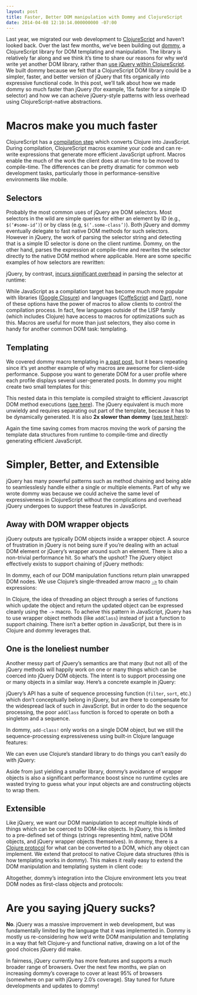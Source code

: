 ```yaml
---
layout: post
title: Faster, Better DOM manipulation with Dommy and ClojureScript
date: 2014-04-08 12:10:14.000000000 -07:00
---
```

  
  
<p>Last year, we migrated our web development to <a href="https://github.com/clojure/clojurescript">ClojureScript</a> and haven&#8217;t looked back. Over the last few months, we&#8217;ve been building out <a href="https://github.com/prismatic/dommy">dommy</a>, a ClojureScript library for DOM templating and manipulation. The library is relatively far along and we think it’s time to share our reasons for why we’d write yet another DOM library, rather than <a href="https://github.com/ibdknox/jayq">use jQuery within ClojureScript</a>. We built dommy because we felt that a ClojureScript DOM library could be a simpler, faster, and better version of jQuery that fits organically into expressive functional code. In this post, we&#8217;ll talk about how we made dommy so much faster than jQuery (for example, 15x faster for a simple ID selector) and how we can acheive jQuery-style patterns with less overhead using ClojureScript-native abstractions.</p>

<h1>Macros make you much faster</h1>

<p>ClojureScript has a <a href="http://blog.fogus.me/2012/04/25/the-clojurescript-compilation-pipeline/">compilation step</a> which converts Clojure into JavaScript. During compilation, ClojureScript macros examine your code and can re-write expressions that generate more efficient JavaScript upfront. Macros enable the much of the work the client does at run-time to be moved to compile-time. The differences can be pretty dramatic for common web development tasks, particularly those in performance-sensitive environments like mobile.</p>

<h2>Selectors</h2>

<p>Probably the most common uses of jQuery are DOM selectors. Most selectors in the wild are simple queries for either an element by ID (e.g., <code>$(‘#some-id’)</code>) or by class (e.g, <code>$(‘.some-class’)</code>). Both jQuery and dommy eventually delegate to fast native DOM methods for such selectors. However in jQuery, the work of parsing the selector string and detecting that is a simple ID selector is done on the client runtime. Dommy, on the other hand, parses the expression at compile-time and rewrites the selector directly to the native DOM method where applicable. Here are some specific examples of how selectors are rewritten:</p>


<script src="https://gist.github.com/aria42/26d12fdfa19ddb7e709f.js"></script></p>

<p>jQuery, by contrast, <a href="https://github.com/Prismatic/dommy/blob/master/test/dommy/core_test.cljs#L376">incurs significant overhead</a> in parsing the selector at runtime:</p>

<script src="https://gist.github.com/aria42/aabd4a18f4f33844f41a.js"></script></p>

<p>While JavaScript as a compilation target has become much more popular with libraries (<a href="https://developers.google.com/closure/">Google Closure</a>) and languages (<a href="http://coffeescript.org/">CoffeScript</a> and <a href="https://code.google.com/p/dart/">Dart</a>), none of these options have the power of macros to allow clients to control the compilation process. In fact, few languages outside of the LISP family (which includes Clojure) have access to macros for optimizations such as this. Macros are useful for more than just selectors, they also come in handy for another common DOM task: templating.</p>

<h2>Templating</h2>

<p>We covered dommy macro templating in <a href="http://blog.fogus.me/2012/04/25/the-clojurescript-compilation-pipeline/">a past post</a>, but it bears repeating since it&#8217;s yet another example of why macros are awesome for client-side performance. Suppose you want to generate DOM for a user profile where each profile displays several user-generated posts. In dommy you might create two small templates for this:</p>

<script src="https://gist.github.com/aria42/7fec57a40de180a741cb.js"></script></p>

<p>This nested data in this template is compiled straight to efficient Javascript DOM method executions (<a href="https://gist.github.com/aria42/f2ad8ff911364c6d3dc0">see here</a>). The jQuery equivalent is much more unwieldy and requires separating out part of the template, because it has to be dynamically generated. It is also <strong>2x slower than dommy</strong> (<a href="https://gist.github.com/aria42/91988c4e5a67c460dd2a">see test here</a>):</p>

<p>
<script src="https://gist.github.com/aria42/da6def0276374dfdc12b.js"></script></p>

<p>Again the time saving comes from macros moving the work of parsing the template data structures from runtime to compile-time and directly generating efficient JavaScript. </p>

<h1>Simpler, Better, and Extensible</h1>

<p>jQuery has many powerful patterns such as method chaining and being able to seamlesslesly handle either a single or multiple elements. Part of why we wrote dommy was because we could acheive the same level of expressiveness in ClojureScript without the complications and overhead jQuery undergoes to support these features in JavaScript.</p>

<h2>Away with DOM wrapper objects</h2>

<p>jQuery outputs are typically DOM objects inside a wrapper object. A source of frustration in jQuery is not being sure if you’re dealing with an actual DOM element or jQuery’s wrapper around such an element. There is also a non-trivial performance hit. So what’s the upshot? The jQuery object effectively exists to support chaining of jQuery methods:
<script src="https://gist.github.com/aria42/097053326ee048c9a2f8.js"></script>
  
  In dommy, each of our DOM manipulation functions return plain unwrapped DOM nodes. We use Clojure&#8217;s single-threaded arrow macro <a href="http://blog.fogus.me/2009/09/04/understanding-the-clojure-macro/"><code>-&gt;</code></a> to chain expressions:
<script src="https://gist.github.com/aria42/b8fdc22902529fc2ecd6.js"></script></p>

<p>In Clojure, the idea of threading an object through a series of functions which update the object and return the updated object can be expressed cleanly using the <code>-&gt;</code> macro. To acheive this pattern in JavaScript, jQuery has to use wrapper object methods (like <code>addClass</code>) instead of just a function to support chaining. There isn&#8217;t a better option in JavaScript, but there is in Clojure and dommy leverages that.</p>

<h2>One is the loneliest number</h2>

<p>Another messy part of jQuery&#8217;s semantics are that many (but not all) of the jQuery methods will happily work on one or many things which can be coerced into jQuery DOM objects. The intent is to support processing one or many objects in a similar way. Here&#8217;s a concrete example in jQuery:</p>

<p><script src="https://gist.github.com/aria42/476e00b04c35aec1d09d.js"></script></p>

<p>jQuery&#8217;s API has a suite of sequence processing function (<code>filter</code>, <code>sort</code>, etc.) which don&#8217;t conceptually belong in jQuery, but are there to compensate for the widespread lack of such in JavaScript. But in order to do the sequence processing, the poor <code>addClass</code> function is forced to operate on both a singleton and a sequence. </p>

<p>In dommy, <code>add-class!</code> only works on a single DOM object, but we still the sequence-processing expressiveness using built-in Clojure language features:</p>

<p><script src="https://gist.github.com/aria42/6b73de43fa99cce07697.js"></script></p>

<p>We can even use Clojure’s standard library to do things you can’t easily do with jQuery:</p>

<script src="https://gist.github.com/aria42/b0d08f352980cb3f2f37.js"></script></p>

<p>Aside from just yielding a smaller library, dommy&#8217;s avoidance of wrapper objects is also a significant performance boost since no runtime cycles are wasted trying to guess what your input objects are and constructing objects to wrap them.</p>

<h2>Extensible</h2>

<p>Like jQuery, we want our DOM manipulation to accept multiple kinds of things which can be coerced to DOM-like objects. In jQuery, this is limited to a pre-defined set of things (strings representing html, native DOM objects, and jQuery wrapper objects themselves). In dommy, there is a <a href="http://clojure.org/protocols">Clojure protocol</a> for what can be converted to a DOM, which any object can implement. We extend that protocol to native Clojure data structures (this is how templating works in dommy). This makes it really easy to extend the DOM manipulation and templating system in client code:</p>

<script src="https://gist.github.com/aria42/808b4daa94efc7168d77.js"></script></p>

<p>Altogether, dommy’s integration into the Clojure environment lets you treat DOM nodes as first-class objects and protocols:</p>

<script src="https://gist.github.com/aria42/75aaddcae8b14f40a246.js"></script></p>

<h1>Are you saying jQuery sucks?</h1>

<p><b>No</b>. jQuery was a massive improvement in web development, but was fundamentally limited by the language that it was implemented in. Dommy is mostly us re-considering how we&#8217;d write DOM manipulation and templating in a way that felt Clojure-y and functional native, drawing on a lot of the good choices jQuery did make. </p>

<p>In fairness, jQuery currently has more features and supports a much broader range of browsers. Over the next few months, we plan on increasing dommy&#8217;s coverage to cover at least 95% of browsers (somewhere on par with jQuery 2.0&#8217;s coverage). Stay tuned for future developments and updates to dommy!</p>
</body>
</html>
